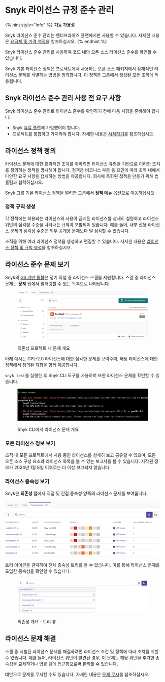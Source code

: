 # Snyk 라이선스 규정 준수 관리

{% hint style="info" %}
**기능 가용성**

Snyk 라이선스 준수 관리는 엔터프라이즈 플랜에서만 사용할 수 있습니다. 자세한 내용은 [요금제 및 가격 책정](https://snyk.io/plans/)을 참조하십시오.
{% endhint %}

Snyk 라이선스 준수 관리를 사용하여 코드 내의 오픈 소스 라이선스 준수를 확인할 수 있습니다.

Snyk 기본 라이선스 정책은 프로젝트에서 사용하는 오픈 소스 패키지에서 잠재적인 라이선스 문제를 식별하는 방법을 정의합니다. 이 정책은 그룹에서 생성된 모든 조직에 적용됩니다.

## **Snyk 라이선스 준수 관리 사용 전 요구 사항**

Snyk 라이선스 준수 관리로 라이선스 준수를 확인하기 전에 다음 사항을 준비해야 합니다:

* Snyk [유료 플랜](https://snyk.io/plans/)에 가입했어야 합니다.
* 프로젝트를 통합하고 가져와야 합니다. 자세한 내용은 [시작하기](../../../getting-started/)를 참조하십시오.

## **라이선스 정책 정의**

라이선스 문제에 대한 효과적인 조치를 취하려면 라이선스 유형을 기반으로 이러한 조치를 정의하는 정책을 명시해야 합니다. 정책은 비즈니스 부문 등 요인에 따라 조직 내에서 다양한 요구 사항을 캡처하는 방법을 제공합니다. 회사에 특화된 정책을 만들기 위해 법률팀과 협력하십시오.

Snyk 그룹 기본 라이선스 정책을 열려면 그룹에서 **정책** 메뉴 옵션으로 이동하십시오.

### 정책 규칙 생성

각 정책에는 허용되는 라이선스와 사용이 금지된 라이선스를 상세히 설명하고 라이선스 위반의 심각성 수준을 나타내는 규칙이 포함되어 있습니다. 예를 들어, 내부 전용 라이선스 문제의 심각성 수준은 외부 공개용 문제보다 덜 심각할 수 있습니다.

조직을 위해 여러 라이선스 정책을 생성하고 편집할 수 있습니다. 자세한 내용은 [라이선스 정책 및 규칙 생성](../../../manage-risk/policies/license-policies/create-a-license-policy-and-rules.md)을 참조하십시오.

## 라이선스 준수 문제 보기

Snyk의 [Git 기반 통합](../../../scm-ide-and-ci-cd-integrations/snyk-scm-integrations/)은 정기 작업 중 라이선스 스캔을 지원합니다. 스캔 중 라이선스 문제는 **문제** 탭에서 필터링할 수 있는 목록으로 나타납니다.

<div align="left"><figure><img src="../../../.gitbook/assets/os_project_license_issues.png" alt=""><figcaption><p>의존성 프로젝트 내 문제 개요</p></figcaption></figure></div>

아래 예시는 GPL-2.0 라이선스에 대한 심각한 문제를 보여주며, 해당 라이선스에 대한 정책에서 정의된 지침을 함께 제공합니다.

`snyk test`를 실행한 후 Snyk CLI 도구를 사용하여 또한 라이선스 문제를 확인할 수 있습니다.

<figure><img src="../../../.gitbook/assets/image2-1-.png" alt="Snyk CLI에서 라이선스 문제 개요."><figcaption><p>Snyk CLI에서 라이선스 문제 개요</p></figcaption></figure>

### **모든 라이선스 정보 보기**

조직 내 모든 프로젝트에서 사용 중인 라이선스를 상세히 보고 공유할 수 있으며, 모든 오픈 소스 구성 요소와 라이선스 목록을 볼 수 있는 보고서를 볼 수 있습니다. 저작권 정보가 2024년 1월 8일 이후로는 더 이상 보고되지 않습니다.

### **라이선스 종속성 보기**

Snyk은 **의존성** 탭에서 직접 및 간접 종속성 양쪽의 라이선스 문제를 보여줍니다.

![의존성 프로젝트 내 개요](<../../../.gitbook/assets/project_dependencies_licenses (1).png>)

트리 아이콘을 클릭하여 전체 종속성 트리를 볼 수 있습니다. 이를 통해 라이선스 문제를 도입한 종속성을 확인할 수 있습니다:

<div align="left"><figure><img src="../../../.gitbook/assets/project_dependencies_dependency_tree.png" alt="의존성 개요 - 트리 뷰"><figcaption><p>의존성 개요 - 트리 뷰</p></figcaption></figure></div>

## **라이선스 문제 해결**

스캔 중 식별된 라이선스 문제를 해결하려면 라이선스 조건 및 정책에 따라 조치를 취할 수 있습니다. 예를 들어, 라이선스 위반이 발견된 경우, 이 문제는 해당 위반을 추가한 종속성을 교체하거나 법률 팀에 접근함으로써 완화할 수 있습니다.

대안으로 문제를 무시할 수도 있습니다. 자세한 내용은 [문제 무시](../../../manage-risk/prioritize-issues-for-fixing/ignore-issues/)를 참조하십시오.
